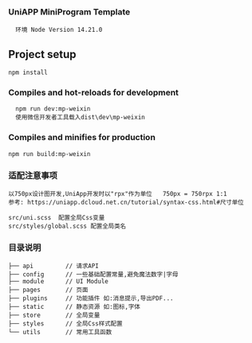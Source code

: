 ### UniAPP MiniProgram Template
```
  环境 Node Version 14.21.0
```
## Project setup
```
npm install
```

### Compiles and hot-reloads for development
```
  npm run dev:mp-weixin 
  使用微信开发者工具载入dist\dev\mp-weixin
```

### Compiles and minifies for production
```
npm run build:mp-weixin
```

### 适配注意事项
``` 
以750px设计图开发,UniApp开发时以"rpx"作为单位   750px = 750rpx 1:1
参考: https://uniapp.dcloud.net.cn/tutorial/syntax-css.html#尺寸单位
```
```
src/uni.scss  配置全局Css变量
src/styles/global.scss 配置全局类名
```

### 目录说明
```
├── api         // 请求API  
├── config      // 一些基础配置常量,避免魔法数字|字母                     
├── module      // UI Module               
├── pages       // 页面           
├── plugins     // 功能插件 如:消息提示,导出PDF...          
├── static      // 静态资源 如:图标,字体        
├── store       // 全局变量
├── styles      // 全局Css样式配置        
└── utils       // 常用工具函数        
```
